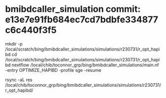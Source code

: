 # bmibdcaller_simulation commit: e13e7e91fb684ec7cd7bdbfe334877c6c440f3f5
mkdir -p /local/scratch/bing/bmibdcaller_simulations/simulations/r230731/r_opt_hapibd
cd /local/scratch/bing/bmibdcaller_simulations/simulations/r230731/r_opt_hapibd
nextflow /local/chib/toconnor_grp/bing/bmibdcaller_simulations/main.nf  -entry OPTIMIZE_HAPIBD -profile sge -resume

rsync -aL res /local/chib/toconnor_grp/bing/bmibdcaller_simulations/simulations/r230731/r_opt_hapibd/
